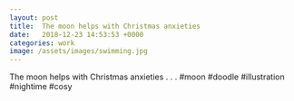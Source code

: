 ```yaml
---
layout: post
title:  The moon helps with Christmas anxieties
date:   2018-12-23 14:53:53 +0000
categories: work
image: /assets/images/swimming.jpg
---
```


The moon helps with Christmas anxieties
.
.
.
#moon #doodle #illustration #nightime #cosy